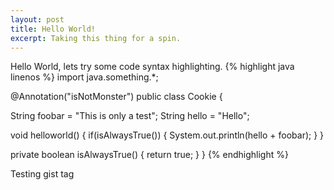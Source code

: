 ```yaml
---
layout: post
title: Hello World!
excerpt: Taking this thing for a spin.
---
```

Hello World, lets try some code syntax highlighting.
{% highlight java linenos %}
import java.something.*;

@Annotation("isNotMonster")
public class Cookie {

  String foobar = "This is only a test";
  String hello = "Hello";

  void helloworld() {
    if(isAlwaysTrue()) {
      System.out.println(hello + foobar);
    }
  }

  private boolean isAlwaysTrue() {
    return true;
  }
}
{% endhighlight %}

Testing gist tag


